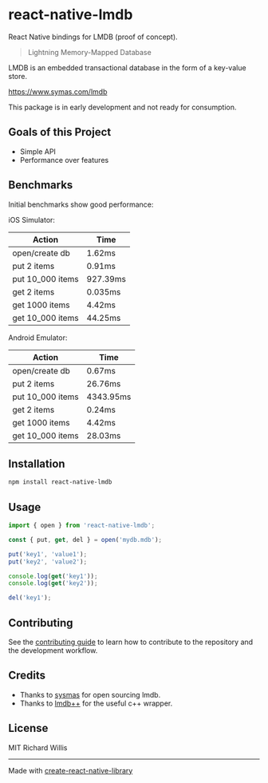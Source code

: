 # react-native-lmdb

React Native bindings for LMDB (proof of concept).

> Lightning Memory-Mapped Database

LMDB is an embedded transactional database in the form of a key-value store.

https://www.symas.com/lmdb

This package is in early development and not ready for consumption.

## Goals of this Project

- Simple API
- Performance over features

## Benchmarks

Initial benchmarks show good performance:

iOS Simulator:

| Action           | Time     |
| ---------------- | -------- |
| open/create db   | 1.62ms   |
| put 2 items      | 0.91ms   |
| put 10_000 items | 927.39ms |
| get 2 items      | 0.035ms  |
| get 1000 items   | 4.42ms   |
| get 10_000 items | 44.25ms  |

Android Emulator:

| Action           | Time      |
| ---------------- | --------- |
| open/create db   | 0.67ms    |
| put 2 items      | 26.76ms   |
| put 10_000 items | 4343.95ms |
| get 2 items      | 0.24ms    |
| get 1000 items   | 4.42ms    |
| get 10_000 items | 28.03ms   |

## Installation

```sh
npm install react-native-lmdb
```

## Usage

```js
import { open } from 'react-native-lmdb';

const { put, get, del } = open('mydb.mdb');

put('key1', 'value1');
put('key2', 'value2');

console.log(get('key1'));
console.log(get('key2'));

del('key1');
```

## Contributing

See the [contributing guide](CONTRIBUTING.md) to learn how to contribute to the repository and the development workflow.

## Credits

- Thanks to [sysmas](https://www.symas.com/) for open sourcing lmdb.
- Thanks to [lmdb++](https://github.com/drycpp/lmdbxx) for the useful c++ wrapper.

## License

MIT Richard Willis

---

Made with [create-react-native-library](https://github.com/callstack/react-native-builder-bob)
